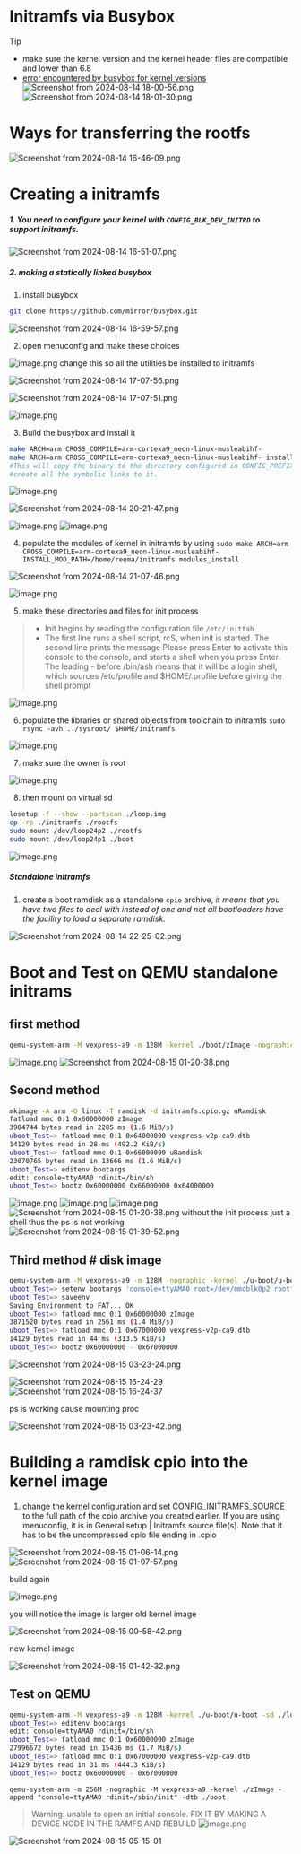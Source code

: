 # Initramfs via Busybox

>[!TIP]
>-  make sure the kernel version and the kernel header files are compatible and lower than 6.8
>  - [error encountered by busybox for kernel versions](http://lists.busybox.net/pipermail/busybox-cvs/2024-January/041752.html)
>  ![Screenshot from 2024-08-14 18-00-56.png](https://itg.singhinder.com?url=https://gist.githubusercontent.com/Reemaa828/be21cc2e228465e01ce2b0fc58b34a5d/raw/Screenshot%20from%202024-08-14%2018-00-56.png)
> ![Screenshot from 2024-08-14 18-01-30.png](https://itg.singhinder.com?url=https://gist.githubusercontent.com/Reemaa828/25dd9a6323991957bd768f89a0c5e852/raw/Screenshot%20from%202024-08-14%2018-01-30.png)




# Ways for transferring the rootfs 

![Screenshot from 2024-08-14 16-46-09.png](https://itg.singhinder.com?url=https://gist.githubusercontent.com/Reemaa828/2d63e484e908b04772410db6cdfe7926/raw/Screenshot%20from%202024-08-14%2016-46-09.png)

# Creating a initramfs
##### 1. You need to configure your kernel with `CONFIG_BLK_DEV_INITRD` to support initramfs.

![Screenshot from 2024-08-14 16-51-07.png](https://itg.singhinder.com?url=https://gist.githubusercontent.com/Reemaa828/af0db9e8a857ef95b02db34d0a891da8/raw/Screenshot%20from%202024-08-14%2016-51-07.png)

##### 2. making a statically linked busybox
1. install busybox
```bash
git clone https://github.com/mirror/busybox.git
```
![Screenshot from 2024-08-14 16-59-57.png](https://itg.singhinder.com?url=https://gist.githubusercontent.com/Reemaa828/ac5da981afec7535a4016f2cb9b59052/raw/Screenshot%20from%202024-08-14%2016-59-57.png)

2. open menuconfig and make these choices
   
![image.png](https://itg.singhinder.com?url=https://gist.githubusercontent.com/Reemaa828/7f1683739a95593383d24ef6b92903bd/raw/image.png)
change this so all the utilities be installed to initramfs

![Screenshot from 2024-08-14 17-07-56.png](https://itg.singhinder.com?url=https://gist.githubusercontent.com/Reemaa828/c165e461815970be9f3a141c70f775de/raw/Screenshot%20from%202024-08-14%2017-07-56.png)

![Screenshot from 2024-08-14 17-07-51.png](https://itg.singhinder.com?url=https://gist.githubusercontent.com/Reemaa828/02806eeb07a269d6000e52ca0946106f/raw/Screenshot%20from%202024-08-14%2017-07-51.png)


![image.png](https://itg.singhinder.com?url=https://gist.githubusercontent.com/Reemaa828/5ec5a6778df202b163aec307c7dbc95d/raw/image.png)

3. Build the busybox and install it 
```bash
make ARCH=arm CROSS_COMPILE=arm-cortexa9_neon-linux-musleabihf-
make ARCH=arm CROSS_COMPILE=arm-cortexa9_neon-linux-musleabihf- install
#This will copy the binary to the directory configured in CONFIG_PREFIX and
#create all the symbolic links to it.
```
![image.png](https://itg.singhinder.com?url=https://gist.githubusercontent.com/Reemaa828/997eb45e848f497d4c8afed91270da1b/raw/image.png)

![Screenshot from 2024-08-14 20-21-47.png](https://itg.singhinder.com?url=https://gist.githubusercontent.com/Reemaa828/7c53b40abff683b463d567fa4eecff1f/raw/Screenshot%20from%202024-08-14%2020-21-47.png)

![image.png](https://itg.singhinder.com?url=https://gist.githubusercontent.com/Reemaa828/bee946b3a88548b26f558ca2f1e5ece1/raw/image.png)
![image.png](https://itg.singhinder.com?url=https://gist.githubusercontent.com/Reemaa828/3eafab1678d53ff909356585438ab798/raw/image.png)

4. populate the modules of kernel in initramfs by using `sudo make ARCH=arm CROSS_COMPILE=arm-cortexa9_neon-linux-musleabihf-INSTALL_MOD_PATH=/home/reema/initramfs modules_install`

![Screenshot from 2024-08-14 21-07-46.png](https://itg.singhinder.com?url=https://gist.githubusercontent.com/Reemaa828/a8b120261c213fbc6f2606bf42d63ff9/raw/Screenshot%20from%202024-08-14%2021-07-46.png)

![image.png](https://itg.singhinder.com?url=https://gist.githubusercontent.com/Reemaa828/9f4ee3588dff85e721ace37982a1e747/raw/image.png)

5. make these directories and files for init process  
>- Init begins by reading the configuration file `/etc/inittab`
>- The first line runs a shell script, rcS, when init is started. The second line prints the message Please press Enter to activate this console to the console, and starts a
>shell when you press Enter. The leading - before /bin/ash means that it will be a
>login shell, which sources /etc/profile and $HOME/.profile before giving the
>shell prompt

![image.png](https://itg.singhinder.com?url=https://gist.githubusercontent.com/Reemaa828/56af0715cbf30ecbd2928fd62f7a65c3/raw/image.png)

6. populate the libraries or shared objects from toolchain to initramfs
`sudo rsync -avh ../sysroot/ $HOME/initramfs`

![image.png](https://itg.singhinder.com?url=https://gist.githubusercontent.com/Reemaa828/c28eed9f8c56454103b4aaaae93e1985/raw/image.png)

7. make sure the owner is root
   
![image.png](https://itg.singhinder.com?url=https://gist.githubusercontent.com/Reemaa828/4eed87b660ff729a53fd048d0d70d105/raw/image.png)

8. then mount on virtual sd 
```bash
losetup -f --show --partscan ./loop.img 
cp -rp ./initramfs ./rootfs
sudo mount /dev/loop24p2 ./rootfs
sudo mount /dev/loop24p1 ./boot
```
![image.png](https://itg.singhinder.com?url=https://gist.githubusercontent.com/Reemaa828/252328e93f72678f4091b5ad97c834f5/raw/image.png)

##### Standalone initramfs
1. create a boot ramdisk as a standalone `cpio` archive, *it means that you have two files to deal with instead of one and not all bootloaders have the facility to load a separate ramdisk.*
   
![Screenshot from 2024-08-14 22-25-02.png](https://itg.singhinder.com?url=https://gist.githubusercontent.com/Reemaa828/eecebc9a977dad86029db61f62804af6/raw/Screenshot%20from%202024-08-14%2022-25-02.png)


# Boot and Test on QEMU standalone initrams
## first method 
```bash
qemu-system-arm -M vexpress-a9 -m 128M -kernel ./boot/zImage -nographic  -initrd ./initramfs.cpio.gz -append "console=ttyAMA0 rdinit=/bin/sh" -dtb ./boot/vexpress-v2p-ca9.dtb 
```

![image.png](https://itg.singhinder.com?url=https://gist.githubusercontent.com/Reemaa828/41e72c139cf507bf97390517487b3b6f/raw/image.png)
![Screenshot from 2024-08-15 01-20-38.png](https://itg.singhinder.com?url=https://gist.githubusercontent.com/Reemaa828/dd23568616ee8642ac1974ef97abb262/raw/Screenshot%20from%202024-08-15%2001-20-38.png)

## Second method
```bash
mkimage -A arm -O linux -T ramdisk -d initramfs.cpio.gz uRamdisk
fatload mmc 0:1 0x60000000 zImage                           
3904744 bytes read in 2285 ms (1.6 MiB/s)
uboot_Test=> fatload mmc 0:1 0x64000000 vexpress-v2p-ca9.dtb
14129 bytes read in 28 ms (492.2 KiB/s)
uboot_Test=> fatload mmc 0:1 0x66000000 uRamdisk            
23070765 bytes read in 13666 ms (1.6 MiB/s)
uboot_Test=> editenv bootargs
edit: console=ttyAMA0 rdinit=/bin/sh
uboot_Test=> bootz 0x60000000 0x66000000 0x64000000

```
![image.png](https://itg.singhinder.com?url=https://gist.githubusercontent.com/Reemaa828/80be21cf60676adc4ba7511f895067e0/raw/image.png)
![image.png](https://itg.singhinder.com?url=https://gist.githubusercontent.com/Reemaa828/e908b7a0f53cf387dbfd6af186c9b111/raw/image.png)
![image.png](https://itg.singhinder.com?url=https://gist.githubusercontent.com/Reemaa828/905aa81b614bf4422b57611867bca740/raw/image.png)
![Screenshot from 2024-08-15 01-20-38.png](https://itg.singhinder.com?url=https://gist.githubusercontent.com/Reemaa828/11aacac2fcdc0603c7f140b03aeb29f6/raw/Screenshot%20from%202024-08-15%2001-20-38.png)
without the init process just a shell thus the ps is not working
![Screenshot from 2024-08-15 01-39-52.png](https://itg.singhinder.com?url=https://gist.githubusercontent.com/Reemaa828/0b6fe83ada032d122e2202c4bc677f1e/raw/Screenshot%20from%202024-08-15%2001-39-52.png)

## Third method # disk image
```bash
qemu-system-arm -M vexpress-a9 -m 128M -nographic -kernel ./u-boot/u-boot -sd ./loop.img 
uboot_Test=> setenv bootargs 'console=ttyAMA0 root=/dev/mmcblk0p2 rootfstype=ext4 rw rootwait init=/sbin/init' 
uboot_Test=> saveenv
Saving Environment to FAT... OK
uboot_Test=> fatload mmc 0:1 0x60000000 zImage
3871520 bytes read in 2561 ms (1.4 MiB/s)
uboot_Test=> fatload mmc 0:1 0x67000000 vexpress-v2p-ca9.dtb 
14129 bytes read in 44 ms (313.5 KiB/s)
uboot_Test=> bootz 0x60000000 - 0x67000000
```
![Screenshot from 2024-08-15 03-23-24.png](https://itg.singhinder.com?url=https://gist.githubusercontent.com/Reemaa828/6adaeb18ced66f6a2588fb1b0776da88/raw/Screenshot%20from%202024-08-15%2003-23-24.png)

![Screenshot from 2024-08-15 16-24-29](https://github.com/user-attachments/assets/436f8ae9-4640-42c1-b96f-b6c207924381)
![Screenshot from 2024-08-15 16-24-37](https://github.com/user-attachments/assets/1dd6ece6-bd87-49ea-939b-157d9589d54c)


ps is working cause mounting proc

![Screenshot from 2024-08-15 03-23-42.png](https://itg.singhinder.com?url=https://gist.githubusercontent.com/Reemaa828/d82f628815f7350060d632c481b2a1e3/raw/Screenshot%20from%202024-08-15%2003-23-42.png)

# Building a ramdisk cpio into the kernel image 
1. change the kernel configuration and set CONFIG_INITRAMFS_SOURCE to the full path of the cpio archive you created earlier. If you are using menuconfig, it is in General setup | Initramfs source file(s). Note that it has to be the uncompressed cpio file ending in .cpio

![Screenshot from 2024-08-15 01-06-14.png](https://itg.singhinder.com?url=https://gist.githubusercontent.com/Reemaa828/7980fe032dcc8298e3a465752fb9fc6c/raw/Screenshot%20from%202024-08-15%2001-06-14.png)
![Screenshot from 2024-08-15 01-07-57.png](https://itg.singhinder.com?url=https://gist.githubusercontent.com/Reemaa828/dd60d7f542e97ac5431022cedc3fbe14/raw/Screenshot%20from%202024-08-15%2001-07-57.png)

build again

![image.png](https://itg.singhinder.com?url=https://gist.githubusercontent.com/Reemaa828/6fd1e4261c3f076016c102ff20eba8e7/raw/image.png)

you will notice the image is larger 
old kernel image

![Screenshot from 2024-08-15 00-58-42.png](https://itg.singhinder.com?url=https://gist.githubusercontent.com/Reemaa828/be520fe7427770c523104bf72aae1599/raw/Screenshot%20from%202024-08-15%2000-58-42.png)

new kernel image

![Screenshot from 2024-08-15 01-42-32.png](https://itg.singhinder.com?url=https://gist.githubusercontent.com/Reemaa828/aa90ece3f4d31b431b7363cf070af9d1/raw/Screenshot%20from%202024-08-15%2001-42-32.png)

## Test on QEMU
```bash
qemu-system-arm -M vexpress-a9 -m 128M -kernel ./u-boot/u-boot -sd ./loop.img -nographic 
uboot_Test=> editenv bootargs
edit: console=ttyAMA0 rdinit=/bin/sh
uboot_Test=> fatload mmc 0:1 0x60000000 zImage
27996672 bytes read in 15436 ms (1.7 MiB/s)
uboot_Test=> fatload mmc 0:1 0x67000000 vexpress-v2p-ca9.dtb
14129 bytes read in 31 ms (444.3 KiB/s)
uboot_Test=> bootz 0x60000000 - 0x67000000
```
` qemu-system-arm -m 256M -nographic -M vexpress-a9 -kernel ./zImage -append "console=ttyAMA0 rdinit=/sbin/init" -dtb ./boot `

> Warning: unable to open an initial console. FIX IT BY MAKING A DEVICE NODE IN THE RAMFS AND REBUILD
![image.png](https://itg.singhinder.com?url=https://gist.githubusercontent.com/Reemaa828/6e95811b9dce4e13f8bfd3e6a4a3f088/raw/image.png)

![Screenshot from 2024-08-15 05-15-01](https://github.com/user-attachments/assets/ba2b5b31-89dc-4bdf-a9f4-292ae9257e88)





